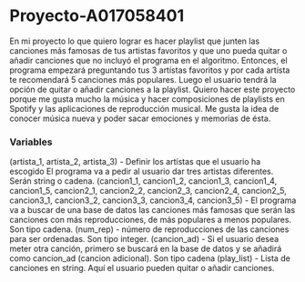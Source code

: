 # Proyecto-A017058401

En mi proyecto lo que quiero lograr es hacer playlist que junten las canciones más famosas de tus artistas favoritos y que uno pueda quitar o añadir canciones que no incluyó el programa en el algoritmo. Entonces, el programa empezará preguntando tus 3 artístas favoritos y  por cada artísta te recomendará 5 canciones más populares. Luego el usuario tendrá la opción de quitar o añadir canciones a la playlist.
Quiero hacer este proyecto porque me gusta mucho la música y hacer composiciones de playlists en Spotify y las aplicaciones de reproducción musical. Me gusta la idea de conocer música nueva y poder sacar emociones y memorias de ésta.

### Variables
(artista_1, artista_2, artista_3) - Definir los artístas que el usuario ha escogido
El programa va a pedir al usuario dar tres artistas diferentes. Serán string o cadena.
(cancion1_1, cancion1_2, cancion1_3, cancion1_4, cancion1_5, cancion2_1, cancion2_2, cancion2_3, cancion2_4, cancion2_5, cancion3_1, cancion3_2, cancion3_3, cancion3_4, cancion3_5) - El programa va a buscar de una base de datos las canciones más famosas que serán las canciones con más reproducciones, de más populares a menos populares. Son tipo cadena.
(num_rep) - número de reproducciones de las canciones para ser ordenadas. Son tipo integer.
(cancion_ad) - Si el usuario desea meter otra canción, primero se buscará en la base de datos y se añadirá como cancion_ad (cancion adicional). Son tipo cadena
(play_list) - Lista de canciones en string. Aquí el usuario pueden quitar o añadir canciones.


